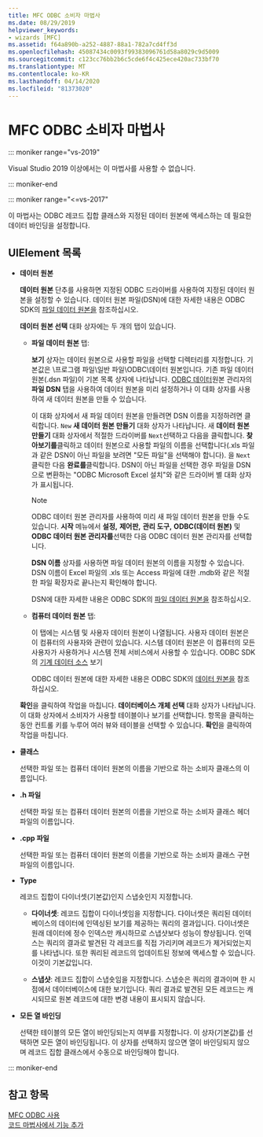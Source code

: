 ```yaml
---
title: MFC ODBC 소비자 마법사
ms.date: 08/29/2019
helpviewer_keywords:
- wizards [MFC]
ms.assetid: f64a890b-a252-4887-88a1-782a7cd4ff3d
ms.openlocfilehash: 45087434c0093f99383096761d58a8029c9d5009
ms.sourcegitcommit: c123cc76bb2b6c5cde6f4c425ece420ac733bf70
ms.translationtype: MT
ms.contentlocale: ko-KR
ms.lasthandoff: 04/14/2020
ms.locfileid: "81373020"
---
```

# <a name="mfc-odbc-consumer-wizard"></a>MFC ODBC 소비자 마법사

::: moniker range="vs-2019"

Visual Studio 2019 이상에서는 이 마법사를 사용할 수 없습니다.

::: moniker-end

::: moniker range="<=vs-2017"

이 마법사는 ODBC 레코드 집합 클래스와 지정된 데이터 원본에 액세스하는 데 필요한 데이터 바인딩을 설정합니다.

## <a name="uielement-list"></a>UIElement 목록

- **데이터 원본**

  **데이터 원본** 단추를 사용하면 지정된 ODBC 드라이버를 사용하여 지정된 데이터 원본을 설정할 수 있습니다. 데이터 원본 파일(DSN)에 대한 자세한 내용은 ODBC SDK의 [파일 데이터 원본을](/sql/odbc/reference/file-data-sources) 참조하십시오.

  **데이터 원본 선택** 대화 상자에는 두 개의 탭이 있습니다.

  - **파일 데이터 원본** 탭:

     **보기** 상자는 데이터 원본으로 사용할 파일을 선택할 디렉터리를 지정합니다. 기본값은 \프로그램 파일\일반 파일\ODBC\데이터 원본입니다. 기존 파일 데이터 원본(.dsn 파일)이 기본 목록 상자에 나타납니다. [ODBC 데이터](/sql/odbc/admin/odbc-data-source-administrator)원본 관리자의 **파일 DSN** 탭을 사용하여 데이터 원본을 미리 설정하거나 이 대화 상자를 사용하여 새 데이터 원본을 만들 수 있습니다.

     이 대화 상자에서 새 파일 데이터 원본을 만들려면 DSN 이름을 지정하려면 클릭합니다. `New` **새 데이터 원본 만들기** 대화 상자가 나타납니다. 새 **데이터 원본 만들기** 대화 상자에서 적절한 드라이버를 `Next`선택하고 다음을 클릭합니다. **찾아보기를**클릭하고 데이터 원본으로 사용할 파일의 이름을 선택합니다(.xls 파일과 같은 DSN이 아닌 파일을 보려면 "모든 파일"을 선택해야 합니다). 을 `Next`클릭한 다음 **완료를**클릭합니다. DSN이 아닌 파일을 선택한 경우 파일을 DSN으로 변환하는 "ODBC Microsoft Excel 설치"와 같은 드라이버 별 대화 상자가 표시됩니다.

     > [!NOTE]
     > ODBC 데이터 원본 관리자를 사용하여 미리 새 파일 데이터 원본을 만들 수도 있습니다. **시작** 메뉴에서 **설정,** **제어판,** **관리 도구,** **ODBC(데이터 원본)** 및 **ODBC 데이터 원본 관리자를**선택한 다음 ODBC 데이터 원본 관리자를 선택합니다.

     **DSN 이름** 상자를 사용하면 파일 데이터 원본의 이름을 지정할 수 있습니다. DSN 이름이 Excel 파일의 .xls 또는 Access 파일에 대한 .mdb와 같은 적절한 파일 확장자로 끝나는지 확인해야 합니다.

     DSN에 대한 자세한 내용은 ODBC SDK의 [파일 데이터 원본을](/sql/odbc/reference/file-data-sources) 참조하십시오.

  - **컴퓨터 데이터 원본** 탭:

     이 탭에는 시스템 및 사용자 데이터 원본이 나열됩니다. 사용자 데이터 원본은 이 컴퓨터의 사용자와 관련이 있습니다. 시스템 데이터 원본은 이 컴퓨터의 모든 사용자가 사용하거나 시스템 전체 서비스에서 사용할 수 있습니다. ODBC SDK의 [기계 데이터 소스](/sql/odbc/reference/machine-data-sources) 보기

     ODBC 데이터 원본에 대한 자세한 내용은 ODBC SDK의 [데이터 원본을](/sql/odbc/reference/data-sources) 참조하십시오.

  **확인**을 클릭하여 작업을 마칩니다. **데이터베이스 개체 선택** 대화 상자가 나타납니다. 이 대화 상자에서 소비자가 사용할 테이블이나 보기를 선택합니다. 항목을 클릭하는 동안 컨트롤 키를 누루어 여러 뷰와 테이블을 선택할 수 있습니다. **확인**을 클릭하여 작업을 마칩니다.

- **클래스**

   선택한 파일 또는 컴퓨터 데이터 원본의 이름을 기반으로 하는 소비자 클래스의 이름입니다.

- **.h 파일**

   선택한 파일 또는 컴퓨터 데이터 원본의 이름을 기반으로 하는 소비자 클래스 헤더 파일의 이름입니다.

- **.cpp 파일**

   선택한 파일 또는 컴퓨터 데이터 원본의 이름을 기반으로 하는 소비자 클래스 구현 파일의 이름입니다.

- **Type**

   레코드 집합이 다이너셋(기본값)인지 스냅숏인지 지정합니다.

  - **다이너셋**: 레코드 집합이 다이너셋임을 지정합니다. 다이너셋은 쿼리된 데이터베이스의 데이터에 인덱싱된 보기를 제공하는 쿼리의 결과입니다. 다이너셋은 원래 데이터에 정수 인덱스만 캐시하므로 스냅샷보다 성능이 향상됩니다. 인덱스는 쿼리의 결과로 발견된 각 레코드를 직접 가리키며 레코드가 제거되었는지 를 나타냅니다. 또한 쿼리된 레코드의 업데이트된 정보에 액세스할 수 있습니다. 이것이 기본값입니다.

  - **스냅샷**: 레코드 집합이 스냅숏임을 지정합니다. 스냅숏은 쿼리의 결과이며 한 시점에서 데이터베이스에 대한 보기입니다. 쿼리 결과로 발견된 모든 레코드는 캐시되므로 원본 레코드에 대한 변경 내용이 표시되지 않습니다.

- **모든 열 바인딩**

   선택한 테이블의 모든 열이 바인딩되는지 여부를 지정합니다. 이 상자(기본값)를 선택하면 모든 열이 바인딩됩니다. 이 상자를 선택하지 않으면 열이 바인딩되지 않으며 레코드 집합 클래스에서 수동으로 바인딩해야 합니다.

::: moniker-end

## <a name="see-also"></a>참고 항목

[MFC ODBC 사용](../../mfc/reference/adding-an-mfc-odbc-consumer.md)<br/>
[코드 마법사에서 기능 추가](../../ide/adding-functionality-with-code-wizards-cpp.md)
